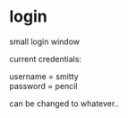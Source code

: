 # login
small login window  
  
  current credentials:  
  
  username = smitty  
  password = pencil  
  
  can be changed to whatever..
  
  
  
  
